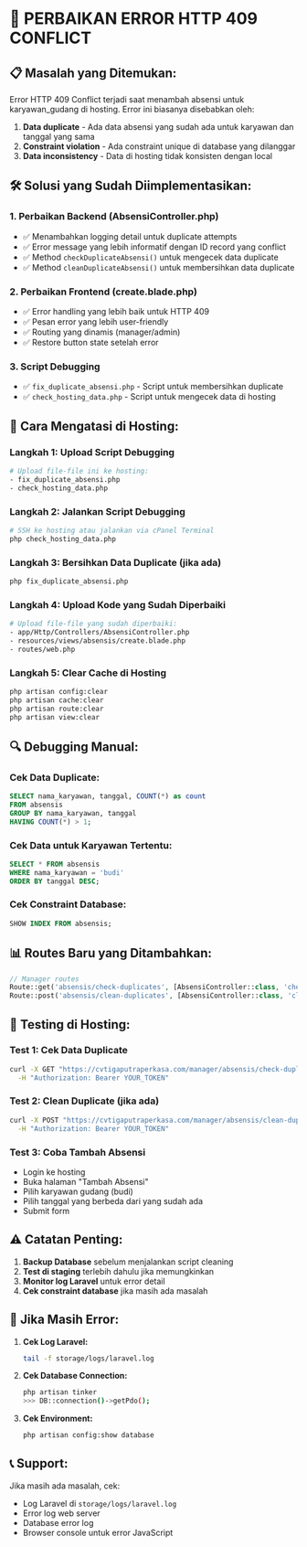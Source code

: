 # 🔧 PERBAIKAN ERROR HTTP 409 CONFLICT

## 📋 **Masalah yang Ditemukan:**
Error HTTP 409 Conflict terjadi saat menambah absensi untuk karyawan_gudang di hosting. Error ini biasanya disebabkan oleh:
1. **Data duplicate** - Ada data absensi yang sudah ada untuk karyawan dan tanggal yang sama
2. **Constraint violation** - Ada constraint unique di database yang dilanggar
3. **Data inconsistency** - Data di hosting tidak konsisten dengan local

## 🛠️ **Solusi yang Sudah Diimplementasikan:**

### 1. **Perbaikan Backend (AbsensiController.php)**
- ✅ Menambahkan logging detail untuk duplicate attempts
- ✅ Error message yang lebih informatif dengan ID record yang conflict
- ✅ Method `checkDuplicateAbsensi()` untuk mengecek data duplicate
- ✅ Method `cleanDuplicateAbsensi()` untuk membersihkan data duplicate

### 2. **Perbaikan Frontend (create.blade.php)**
- ✅ Error handling yang lebih baik untuk HTTP 409
- ✅ Pesan error yang lebih user-friendly
- ✅ Routing yang dinamis (manager/admin)
- ✅ Restore button state setelah error

### 3. **Script Debugging**
- ✅ `fix_duplicate_absensi.php` - Script untuk membersihkan duplicate
- ✅ `check_hosting_data.php` - Script untuk mengecek data di hosting

## 🚀 **Cara Mengatasi di Hosting:**

### **Langkah 1: Upload Script Debugging**
```bash
# Upload file-file ini ke hosting:
- fix_duplicate_absensi.php
- check_hosting_data.php
```

### **Langkah 2: Jalankan Script Debugging**
```bash
# SSH ke hosting atau jalankan via cPanel Terminal
php check_hosting_data.php
```

### **Langkah 3: Bersihkan Data Duplicate (jika ada)**
```bash
php fix_duplicate_absensi.php
```

### **Langkah 4: Upload Kode yang Sudah Diperbaiki**
```bash
# Upload file-file yang sudah diperbaiki:
- app/Http/Controllers/AbsensiController.php
- resources/views/absensis/create.blade.php
- routes/web.php
```

### **Langkah 5: Clear Cache di Hosting**
```bash
php artisan config:clear
php artisan cache:clear
php artisan route:clear
php artisan view:clear
```

## 🔍 **Debugging Manual:**

### **Cek Data Duplicate:**
```sql
SELECT nama_karyawan, tanggal, COUNT(*) as count 
FROM absensis 
GROUP BY nama_karyawan, tanggal 
HAVING COUNT(*) > 1;
```

### **Cek Data untuk Karyawan Tertentu:**
```sql
SELECT * FROM absensis 
WHERE nama_karyawan = 'budi' 
ORDER BY tanggal DESC;
```

### **Cek Constraint Database:**
```sql
SHOW INDEX FROM absensis;
```

## 📊 **Routes Baru yang Ditambahkan:**

```php
// Manager routes
Route::get('absensis/check-duplicates', [AbsensiController::class, 'checkDuplicateAbsensi'])->name('absensis.check-duplicates');
Route::post('absensis/clean-duplicates', [AbsensiController::class, 'cleanDuplicateAbsensi'])->name('absensis.clean-duplicates');
```

## 🎯 **Testing di Hosting:**

### **Test 1: Cek Data Duplicate**
```bash
curl -X GET "https://cvtigaputraperkasa.com/manager/absensis/check-duplicates" \
  -H "Authorization: Bearer YOUR_TOKEN"
```

### **Test 2: Clean Duplicate (jika ada)**
```bash
curl -X POST "https://cvtigaputraperkasa.com/manager/absensis/clean-duplicates" \
  -H "Authorization: Bearer YOUR_TOKEN"
```

### **Test 3: Coba Tambah Absensi**
- Login ke hosting
- Buka halaman "Tambah Absensi"
- Pilih karyawan gudang (budi)
- Pilih tanggal yang berbeda dari yang sudah ada
- Submit form

## ⚠️ **Catatan Penting:**

1. **Backup Database** sebelum menjalankan script cleaning
2. **Test di staging** terlebih dahulu jika memungkinkan
3. **Monitor log Laravel** untuk error detail
4. **Cek constraint database** jika masih ada masalah

## 🔄 **Jika Masih Error:**

1. **Cek Log Laravel:**
   ```bash
   tail -f storage/logs/laravel.log
   ```

2. **Cek Database Connection:**
   ```bash
   php artisan tinker
   >>> DB::connection()->getPdo();
   ```

3. **Cek Environment:**
   ```bash
   php artisan config:show database
   ```

## 📞 **Support:**
Jika masih ada masalah, cek:
- Log Laravel di `storage/logs/laravel.log`
- Error log web server
- Database error log
- Browser console untuk error JavaScript
